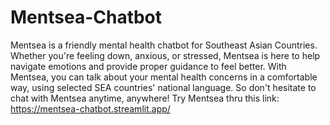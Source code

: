 # Mentsea-Chatbot
Mentsea is a friendly mental health chatbot for Southeast Asian Countries. Whether you're feeling down, anxious, or stressed, Mentsea is here to help navigate emotions and provide proper guidance to feel better. With Mentsea, you can talk about your mental health concerns in a comfortable way, using selected SEA countries' national language. So don't hesitate to chat with Mentsea anytime, anywhere! Try Mentsea thru this link: https://mentsea-chatbot.streamlit.app/
